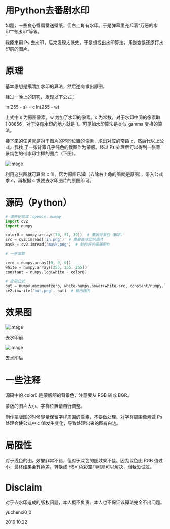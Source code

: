 # 用Python去番剧水印

如题，一些良心番看番送壁纸，但右上角有水印。于是弹幕里充斥着“万恶的水印”“有水印”等等。

我原来用 Ps 去水印，后来发现太低效，于是想找出水印算法，用逆变换还原打水印前的图片。

# 原理

基本思想是摸清加水印的算法，然后逆向求出原图。

经过一晚上的研究，发现以下公式：

ln(255 - s) = c ln(255 - w)

上式中 s 为原图像素，w 为加了水印的像素。c 为常数，对于水印中间的像素取 1.08856，对于没有水印的地方就是 1。可见加水印算法是类似 gamma 变换的算法。

接下来的任务就是对于图片的不同位置的像素，求出对应的常数 c，然后代以上公式。我找 了一张背景几乎纯色的截图作为蒙版。经过 Ps 处理后可以得到一张背景纯色的带水印字样的图片（下图）。

![image](https://github.com/yuchenxi2000/bilibili-watermark/blob/master/mask.png)

利用这张图就可算出 c 值。因为原图已知（去除右上角的图就是原图），带入公式求 c，再根据 c 求要去水印图片的原图即可。

# 源码（Python）

``` python
# 请先安装库：opencv，numpy
import cv2
import numpy

color0 = numpy.array([70, 51, 39])  # 蒙版背景色（BGR）
src = cv2.imread('in.png')  # 需要去水印的图片
mask = cv2.imread('mask.png')  # 制作好的蒙版图片

# 一些常数

zero = numpy.array([0, 0, 0])
white = numpy.array([255, 255, 255])
constant = numpy.log(white - color0)

# 应用公式
out = numpy.maximum(zero, white-numpy.power(white-src, constant/numpy.log(white-mask)))
cv2.imwrite('out.png', out)  # 输出图片
```

# 效果图

![image](https://github.com/yuchenxi2000/bilibili-watermark/blob/master/example-small.jpg)

去水印前

![image](https://github.com/yuchenxi2000/bilibili-watermark/blob/master/example-out-small.jpg)

去水印后

# 一些注释

源码中的 color0 是蒙版图的背景色，注意要从 RGB 转成 BGR。

蒙版的图片大小、字样位置请自行调整。

制作蒙版图的时候尽量保留字样周围的像素，不要做处理。对字样周围像素做 Ps 处理会使公式中 c 值发生变化，导致处理出来的图有白边。

# 局限性

对于浅色的图，效果非常不错，但对于深色的图效果不佳。因为深色图 RGB 值过小，最终结果会有色差。转换成 HSV 色彩空间可能可以解决，但我没试过。

# Disclaim

对于去水印造成的版权问题，本人概不负责。本人也不保证该算法完全不出问题。



yuchenxi0_0

2019.10.22